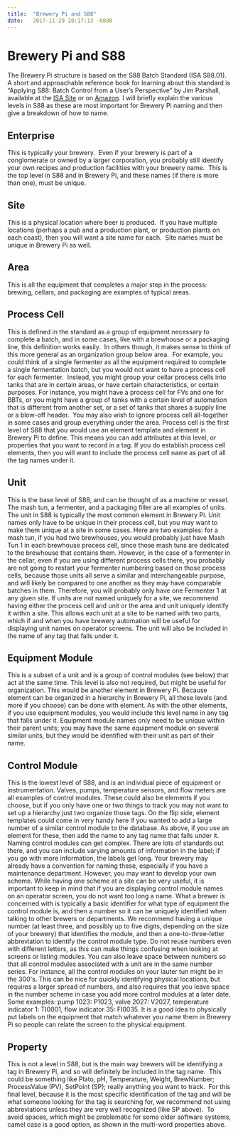 ```yaml
---
title:  "Brewery Pi and S88"
date:   2017-11-29 20:17:13 -0800
---
```


# Brewery Pi and S88
The Brewery Pi structure is based on the S88 Batch Standard (ISA S88.01).  A short and approachable reference book for learning about this standard is “Applying S88: Batch Control from a User’s Perspective” by Jim Parshall, available at the <a href="https://www.isa.org/store/applying-s88-batch-control-from-a-users-perspective/31281908" target="_blank">ISA Site</a> or on <a href="https://www.amazon.com/gp/product/1556177038/ref=x_gr_w_bb_sout?ie=UTF8&tag=x_gr_w_bb_sout-20&linkCode=as2&camp=1789&creative=9325&creativeASIN=1556177038&SubscriptionId=1MGPYB6YW3HWK55XCGG2" target="_blank">Amazon</a>. I will briefly explain the various levels in S88 as these are most important for Brewery Pi naming and then give a breakdown of how to name.
## Enterprise
This is typically your brewery.  Even if your brewery is part of a conglomerate or owned by a larger corporation, you probably still identify your own recipes and production facilities with your brewery name.  This is the top level in S88 and in Brewery Pi, and these names (if there is more than one), must be unique.
## Site
This is a physical location where beer is produced.  If you have multiple locations (perhaps a pub and a production plant, or production plants on each coast), then you will want a site name for each.  Site names must be unique in Brewery Pi as well.
## Area
This is all the equipment that completes a major step in the process: brewing, cellars, and packaging are examples of typical areas.
## Process Cell
This is defined in the standard as a group of equipment necessary to complete a batch, and in some cases, like with a brewhouse or a packaging line, this definition works easily.  In others though, it makes sense to think of this more general as an organization group below area.  For example, you could think of a single fermenter as all the equipment required to complete a single fermentation batch, but you would not want to have a process cell for each fermenter.  Instead, you might group your cellar process cells into tanks that are in certain areas, or have certain characteristics, or certain purposes. For instance, you might have a process cell for FVs and one for BBTs, or you might have a group of tanks with a certain level of automation that is different from another set, or a set of tanks that shares a supply line or a blow-off header.  You may also wish to ignore process cell all-together in some cases and group everything under the area. Process cell is the first level of S88 that you would use an element template and element in Brewery Pi to define.  This means you can add attributes at this level, or properties that you want to record in a tag.  If you do establish process cell elements, then you will want to include the process cell name as part of all the tag names under it.
## Unit
This is the base level of S88, and can be thought of as a machine or vessel.  The mash tun, a fermenter, and a packaging filler are all examples of units.  The unit in S88 is typically the most common element in Brewery Pi.  Unit names only have to be unique in their process cell, but you may want to make them unique at a site in some cases.  Here are two examples: for a mash tun, if you had two brewhouses, you would probably just have Mash Tun 1 in each brewhouse process cell, since those mash tuns are dedicated to the brewhouse that contains them.  However, in the case of a fermenter in the cellar, even if you are using different process cells there, you probably are not going to restart your fermenter numbering based on those process cells, because those units all serve a similar and interchangeable purpose, and will likely be compared to one another as they may have comparable batches in them.  Therefore, you will probably only have one Fermenter 1 at any given site.  If units are not named uniquely for a site, we recommend having either the process cell and unit or the area and unit uniquely identify it within a site.  This allows each unit at a site to be named with two parts, which if and when you have brewery automation will be useful for displaying unit names on operator screens.  The unit will also be included in the name of any tag that falls under it.
## Equipment Module
This is a subset of a unit and is a group of control modules (see below) that act at the same time.  This level is also not required, but might be useful for organization. This would be another element in Brewery Pi.  Because element can be organized in a hierarchy in Brewery Pi, all these levels (and more if you choose) can be done with element. As with the other elements, if you use equipment modules, you would include this level name in any tag that falls under it. Equipment module names only need to be unique within their parent units; you may have the same equipment module on several similar units, but they would be identified with their unit as part of their name.
## Control Module
This is the lowest level of S88, and is an individual piece of equipment or instrumentation. Valves, pumps, temperature sensors, and flow meters are all examples of control modules. These could also be elements if you choose, but if you only have one or two things to track you may not want to set up a hierarchy just two organize those tags. On the flip side, element templates could come in very handy here if you wanted to add a large number of a similar control module to the database. As above, if you use an element for these, then add the name to any tag name that falls under it.  Naming control modules can get complex. There are lots of standards out there, and you can include varying amounts of information in the label; if you go with more information, the labels get long. Your brewery may already have a convention for naming these, especially if you have a maintenance department. However, you may want to develop your own scheme. While having one scheme at a site can be very useful, it is important to keep in mind that if you are displaying control module names on an operator screen, you do not want too long a name. What a brewer is concerned with is typically a basic identifier for what type of equipment the control module is, and then a number so it can be uniquely identified when talking to other brewers or departments. We recommend having a unique number (at least three, and possibly up to five digits, depending on the size of your brewery) that identifies the module, and then a one-to-three-letter abbreviation to identify the control module type.  Do not reuse numbers even with different letters, as this can make things confusing when looking at screens or listing modules. You can also leave space between numbers so that all control modules associated with a unit are in the same number series.  For instance, all the control modules on your lauter tun might be in the 300's. This can be nice for quickly identifying physical locations, but requires a larger spread of numbers, and also requires that you leave space in the number scheme in case you add more control modules at a later date. Some examples: pump 1023: P1023, valve 2027: V2027, temperature indicator 1: TI0001, flow indicator 35: FI0035. It is a good idea to physically put labels on the equipment that match whatever you name them in Brewery Pi so people can relate the screen to the physical equipment.
## Property
This is not a level in S88, but is the main way brewers will be identifying a tag in Brewery Pi, and so will definitely be included in the tag name.  This could be something like Plato, pH, Temperature, Weight, BrewNumber; ProcessValue (PV), SetPoint (SP); really anything you want to track.  For this final level, because it is the most specific identification of the tag and will be what someone looking for the tag is searching for, we recommend not using abbreviations unless they are very well recognized (like SP above).  To avoid spaces, which might be problematic for some older software systems, camel case is a good option, as shown in the multi-word properties above.
